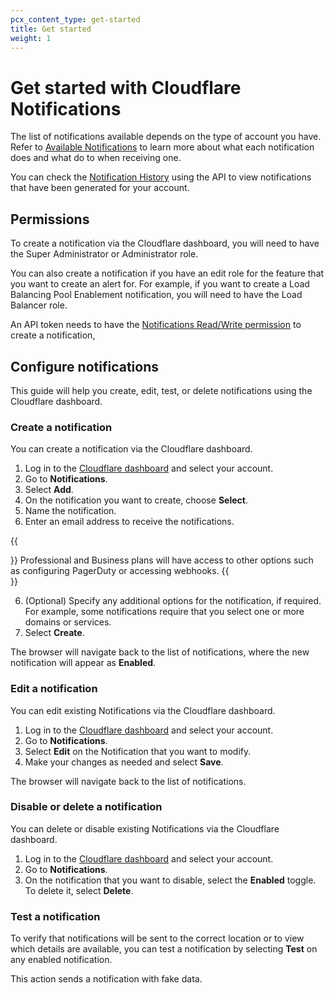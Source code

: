 ```yaml
---
pcx_content_type: get-started
title: Get started
weight: 1
---
```


# Get started with Cloudflare Notifications

The list of notifications available depends on the type of account you have. Refer to [Available Notifications](/notifications/notification-available/) to learn more about what each notification does and what do to when receiving one.

You can check the [Notification History](/notifications/notification-history/) using the API to view notifications that have been generated for your account.

## Permissions

To create a notification via the Cloudflare dashboard, you will need to have the Super Administrator or Administrator role. 

You can also create a notification if you have an edit role for the feature that you want to create an alert for. For example, if you want to create a Load Balancing Pool Enablement notification, you will need to have the Load Balancer role.

An API token needs to have the [Notifications Read/Write permission](https://developers.cloudflare.com/fundamentals/api/reference/permissions/) to create a notification,

## Configure notifications

This guide will help you create, edit, test, or delete notifications using the Cloudflare dashboard.

### Create a notification

You can create a notification via the Cloudflare dashboard. 

1. Log in to the [Cloudflare dashboard](https://dash.cloudflare.com/login) and select your account.
2. Go to **Notifications**.
3. Select **Add**.
3. On the notification you want to create, choose **Select**.
4. Name the notification.
5. Enter an email address to receive the notifications.

{{<Aside type="note">}}
Professional and Business plans will have access to other options such as configuring PagerDuty or accessing webhooks.
{{</Aside>}}

6. (Optional) Specify any additional options for the notification, if required. For example, some notifications require that you select one or more domains or services.
7. Select **Create**.

The browser will navigate back to the list of notifications, where the new notification will appear as **Enabled**.

### Edit a notification

You can edit existing Notifications via the Cloudflare dashboard. 

1. Log in to the [Cloudflare dashboard](https://dash.cloudflare.com/login) and select your account.
2. Go to **Notifications**.
3. Select **Edit** on the Notification that you want to modify.
4. Make your changes as needed and select **Save**.

The browser will navigate back to the list of notifications.

### Disable or delete a notification 

You can delete or disable existing Notifications via the Cloudflare dashboard. 

1. Log in to the [Cloudflare dashboard](https://dash.cloudflare.com/login) and select your account.
2. Go to **Notifications**.
3. On the notification that you want to disable, select the **Enabled** toggle. To delete it, select **Delete**.

### Test a notification

To verify that notifications will be sent to the correct location or to view which details are available, you can test a notification by selecting **Test** on any enabled notification.

This action sends a notification with fake data.